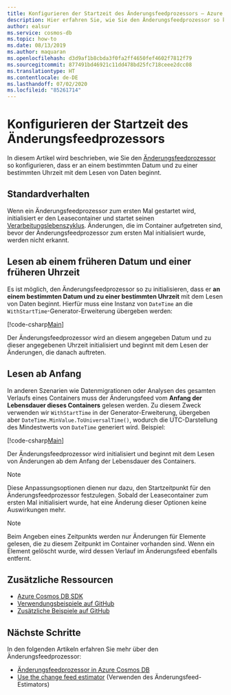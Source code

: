 ```yaml
---
title: Konfigurieren der Startzeit des Änderungsfeedprozessors – Azure Cosmos DB
description: Hier erfahren Sie, wie Sie den Änderungsfeedprozessor so konfigurieren, dass er an einem bestimmten Datum und zu einer bestimmten Uhrzeit mit dem Lesen von Daten beginnt.
author: ealsur
ms.service: cosmos-db
ms.topic: how-to
ms.date: 08/13/2019
ms.author: maquaran
ms.openlocfilehash: d3d9af1b8cbda3f0fa2ff4650fef4602f7812f79
ms.sourcegitcommit: 877491bd46921c11dd478bd25fc718ceee2dcc08
ms.translationtype: HT
ms.contentlocale: de-DE
ms.lasthandoff: 07/02/2020
ms.locfileid: "85261714"
---
```

# <a name="how-to-configure-the-change-feed-processor-start-time"></a>Konfigurieren der Startzeit des Änderungsfeedprozessors

In diesem Artikel wird beschrieben, wie Sie den [Änderungsfeedprozessor](./change-feed-processor.md) so konfigurieren, dass er an einem bestimmten Datum und zu einer bestimmten Uhrzeit mit dem Lesen von Daten beginnt.

## <a name="default-behavior"></a>Standardverhalten

Wenn ein Änderungsfeedprozessor zum ersten Mal gestartet wird, initialisiert er den Leasecontainer und startet seinen [Verarbeitungslebenszyklus](./change-feed-processor.md#processing-life-cycle). Änderungen, die im Container aufgetreten sind, bevor der Änderungsfeedprozessor zum ersten Mal initialisiert wurde, werden nicht erkannt.

## <a name="reading-from-a-previous-date-and-time"></a>Lesen ab einem früheren Datum und einer früheren Uhrzeit

Es ist möglich, den Änderungsfeedprozessor so zu initialisieren, dass er **an einem bestimmten Datum und zu einer bestimmten Uhrzeit** mit dem Lesen von Daten beginnt. Hierfür muss eine Instanz von `DateTime` an die `WithStartTime`-Generator-Erweiterung übergeben werden:

[!code-csharp[Main](~/samples-cosmosdb-dotnet-v3/Microsoft.Azure.Cosmos.Samples/Usage/ChangeFeed/Program.cs?name=TimeInitialization)]

Der Änderungsfeedprozessor wird an diesem angegeben Datum und zu dieser angegebenen Uhrzeit initialisiert und beginnt mit dem Lesen der Änderungen, die danach auftreten.

## <a name="reading-from-the-beginning"></a>Lesen ab Anfang

In anderen Szenarien wie Datenmigrationen oder Analysen des gesamten Verlaufs eines Containers muss der Änderungsfeed vom **Anfang der Lebensdauer dieses Containers** gelesen werden. Zu diesem Zweck verwenden wir `WithStartTime` in der Generator-Erweiterung, übergeben aber `DateTime.MinValue.ToUniversalTime()`, wodurch die UTC-Darstellung des Mindestwerts von `DateTime` generiert wird. Beispiel:

[!code-csharp[Main](~/samples-cosmosdb-dotnet-v3/Microsoft.Azure.Cosmos.Samples/Usage/ChangeFeed/Program.cs?name=StartFromBeginningInitialization)]

Der Änderungsfeedprozessor wird initialisiert und beginnt mit dem Lesen von Änderungen ab dem Anfang der Lebensdauer des Containers.

> [!NOTE]
> Diese Anpassungsoptionen dienen nur dazu, den Startzeitpunkt für den Änderungsfeedprozessor festzulegen. Sobald der Leasecontainer zum ersten Mal initialisiert wurde, hat eine Änderung dieser Optionen keine Auswirkungen mehr.

> [!NOTE]
> Beim Angeben eines Zeitpunkts werden nur Änderungen für Elemente gelesen, die zu diesem Zeitpunkt im Container vorhanden sind. Wenn ein Element gelöscht wurde, wird dessen Verlauf im Änderungsfeed ebenfalls entfernt.

## <a name="additional-resources"></a>Zusätzliche Ressourcen

* [Azure Cosmos DB SDK](sql-api-sdk-dotnet.md)
* [Verwendungsbeispiele auf GitHub](https://github.com/Azure/azure-cosmos-dotnet-v3/tree/master/Microsoft.Azure.Cosmos.Samples/Usage/ChangeFeed)
* [Zusätzliche Beispiele auf GitHub](https://github.com/Azure-Samples/cosmos-dotnet-change-feed-processor)

## <a name="next-steps"></a>Nächste Schritte

In den folgenden Artikeln erfahren Sie mehr über den Änderungsfeedprozessor:

* [Änderungsfeedprozessor in Azure Cosmos DB](change-feed-processor.md)
* [Use the change feed estimator](how-to-use-change-feed-estimator.md) (Verwenden des Änderungsfeed-Estimators)
